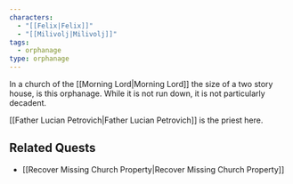 ```yaml
---
characters:
  - "[[Felix|Felix]]"
  - "[[Milivolj|Milivolj]]"
tags:
  - orphanage
type: orphanage
---
```



In a church of the [[Morning Lord|Morning Lord]] the size of a two story house, is this orphanage. While it is not run down, it is not particularly decadent.

[[Father Lucian Petrovich|Father Lucian Petrovich]] is the priest here.

## Related Quests
- [[Recover Missing Church Property|Recover Missing Church Property]]